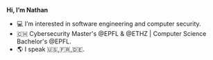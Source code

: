 **Hi, I’m Nathan**
- 💻 I’m interested in software engineering and computer security.
- 🇨🇭 Cybersecurity Master's @EPFL & @ETHZ | Computer Science Bachelor's @EPFL.
- 🌎 I speak 🇺🇸,🇫🇷,🇩🇪.

<!---
nathanduchesne/nathanduchesne is a ✨ special ✨ repository because its `README.md` (this file) appears on your GitHub profile.
You can click the Preview link to take a look at your changes.
--->
